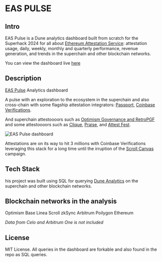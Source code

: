 # EAS PULSE

## Intro

EAS Pulse is a Dune analytics dashboard built from scratch for the Superhack 2024 for all about [Ethereum Attestation Service](https://attest.org): attestation usage, daily, weekly, monthly and quarterly performance, revenue generation, and trends in the superchain and other blockchain networks.

You can view the dashboard live [here](https://dune.com/ivanmolto/eas-pulse-ethereum-attestation-service)

## Description

[EAS Pulse](https://dune.com/ivanmolto/eas-pulse-ethereum-attestation-service) Analytics dashboard

A pulse with an exploration to the ecosystem in the superchain and also cross-chain with some flagship attestation integrators: [Passport](https://passport.xyz), [Coinbase Verifications](https://github.com/coinbase/verifications).

And superchain attestoooors such as [Optimism Governance and RetroPGF](https://optimism.io) and some attestoooors such as [Clique](), [Praise](https://givepraise.xyz), and [Attest Fest](https://attest-fest.party).

![EAS Pulse dashboard](https://ivanmolto.mypinata.cloud/ipfs/QmYmyrPTdyr8CpgXoVjv7fCfSjq3wRBdpXapeH4TzVXjfR)

Attestations are on its way to hit 3 millions with Coinbase Verifications leveraging this stack for a long time until the irruption of the [Scroll Canvas](https://scroll.io/canvas/mint) campaign.

## Tech Stack

his project was built using SQL for querying [Dune Analytics](https://dune.com) on the superchain and other blockchain networks.

## Blockchain networks in the analysis

Optimism
Base
Linea
Scroll
zkSync
Arbitrum
Poilygon
Ethereum

_Data from Celo and Arbitrum One is not included_

## License

MIT License.
All queries in the dashboard are forkable and also found in the repo as SQL queries.
